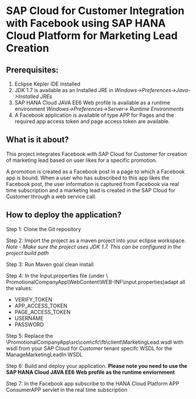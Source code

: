 SAP Cloud for Customer Integration with Facebook using SAP HANA Cloud Platform for Marketing Lead Creation
=============

## Prerequisites:

1.	Eclipse Kepler IDE installed
2.	JDK 1.7 is available as an Installed JRE in *Windows->Preferences->Java->Installed JREs*
3.	SAP HANA Cloud JAVA EE6 Web profile is available as a runtime environment *Windows->Preferences->Server-> Runtime Environments*
4.	A Facebook application is available of type APP for Pages and the required app access token and page access token are available.

## What is it about?

This project integrates Facebook with SAP Cloud for Customer for creation of marketing lead based on user likes for a specific promotion.

A promotion is created as a Facebook post in a page to which a Facebook app is bound. When a user who has subscribed to this app likes the Facebook post, the user information is captured from Facebook via real time subscription and a marketing lead is created in the SAP Cloud for Customer through a web service call.

## How to deploy the application?

Step 1: Clone the Git repository

Step 2: Import the project as a maven project into your eclipse workspace. 
*Note - Make sure the project uses JDK 1.7. This can be configured in the project build path*

Step 3: Run Maven goal clean install 

Step 4: In the Input.properties file (under \\ PromotionalCompanyApp\WebContent\WEB-INF\input.properties)adapt all the values:

- VERIFY_TOKEN
- APP_ACCESS_TOKEN
- PAGE_ACCESS_TOKEN
- USERNAME
- PASSWORD

Step 5: Replace the \PromotionalCompanyApp\src\com\cfc\fb\client\MarketingLead.wsdl with wsdl from your SAP Cloud for Customer tenant specifc WSDL for the ManageMarketingLeadIn WSDL

Step 6: Build and deploy your application. **Please note you need to use the SAP HANA Cloud JAVA EE6 Web profile as the runtime enviornment**

Step 7: In the Facebook app subscribe to the HANA Cloud Platform APP ConsumerAPP servlet in the real time subscription
